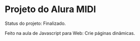 <h1> Projeto do Alura MIDI</h1>

<p> Status do projeto: Finalizado.</p>
<p> Feito na aula de Javascript para Web: Crie páginas dinâmicas.</p>


